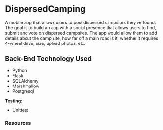 # DispersedCamping
A mobile app that allows users to post dispersed campsites they’ve found.  The goal is to build an app with a social presence that allows users to find, submit and vote on dispersed campsites. The app would allow them to add details about the camp site, how far off a main road is it, whether it requires 4-wheel drive, size, upload photos, etc.  

## Back-End Technology Used
- Python
- Flask
- SQLAlchemy
- Marshmallow
- Postgresql

**Testing:**
- Unittest

### Resources


